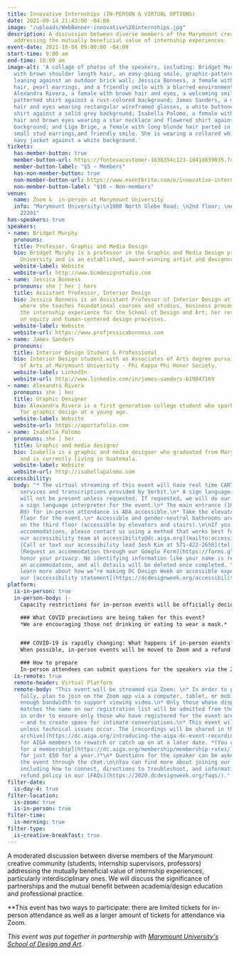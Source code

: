 ```yaml
---
title: Innovative Internships (IN-PERSON & VIRTUAL OPTIONS)
date: 2021-09-14 21:43:00 -04:00
image: "/uploads/WebBanner-innovative%20internships.jpg"
description: A discussion between diverse members of the Marymount creative community
  addressing the mutually beneficial value of internship experiences.
event-date: 2021-10-04 09:00:00 -04:00
start-time: 9:00 am
end-time: 10:00 am
image-alt: 'A collage of photos of the speakers, including: Bridget Murphy, a female
  with brown shoulder length hair, an easy-going smile, graphic-patterned shirt, and
  leaning against an outdoor brick wall; Jessica Bonness, a female with blonde long
  hair, pearl earrings, and a friendly smile with a blurred environmental background;
  Alexandra Rivera, a female with brown hair and eyes, a welcoming smile with a red
  patterned shirt against a rust-colored background; James Sanders, a male with brown
  hair and eyes wearing rectangular wireframed glasses, a white buttoned collared
  shirt against a solid grey background; Isabella Palomo, a female with long brown
  hair and brown eyes wearing a star necklace and flowered shirt against a solid off-white
  background; and Liga Brige, a female with long blonde hair parted in the middle,
  small stud earrings,and friendly smile. She is wearing a collared white shirt and
  navy jacket against a white background.'
tickets:
  has-member-button: true
  member-button-url: https://fontevacustomer-1638354c123-1641d839835.force.com/services/oauth2/authorize?client_id=3MVG9nthuDc9owbcOq7_07W.HriOQQPWTbMkrpOla.ajDQlTHf4_uby_mhwylcX.mJBU2O2SppTiZMS0J_HJd&response_type=code&redirect_uri=https://ikit.aiga.org/ikit_national_util/ikit-national-util-sso-redirect/&state=https%3A%2F%2Fdc.aiga.org%2F%3Fpost_type%3Dikit_event%26p%3D447960%26redirect_source%3Deventbrite_register
  member-button-label: "$5 — Members"
  has-non-member-button: true
  non-member-button-url: https://www.eventbrite.com/e/innovative-internships-in-person-virtual-options-tickets-171579738617
  non-member-button-label: "$10 — Non-members"
venue:
  name: Zoom &  in-person at Marymount University
  info: "Marymount University:\n1000 North Glebe Road; \n2nd floor; \nArlington, VA
    22201"
has-speakers: true
speakers:
- name: Bridget Murphy
  pronouns: 
  title: Professor, Graphic and Media Design
  bio: Bridget Murphy is a professor in the Graphic and Media Design program at Marymount
    University and is an established, award-winning artist and designer.
  website-label: Website
  website-url: http://www.bcmdesignstudio.com
- name: Jessica Bonness
  pronouns: she | her | hers
  title: Assistant Professor, Interior Design
  bio: Jessica Bonness is an Assistant Professor of Interior Design at Marymount University,
    where she teaches foundational courses and studios, business procedures, and leads
    the internship experience for the School of Design and Art; her research is focused
    on equity and human-centered design processes.
  website-label: Website
  website-url: https://www.profjessicabonness.com
- name: James Sanders
  pronouns: 
  title: Interior Design Student & Professional
  bio: Interior Design student with an Associates of Arts degree pursuing a Bachelor
    of Arts at Marymount University - Phi Kappa Phi Honor Society.
  website-label: LinkedIn
  website-url: http://www.linkedin.com/in/james-sanders-b19047169
- name: Alexandra Rivera
  pronouns: she | her
  title: Graphic Designer
  bio: Alexandra Rivera is a first generation college student who sparked an interest
    for graphic design at a young age.
  website-label: Website
  website-url: https://aportafolio.com
- name: Isabella Palomo
  pronouns: she | her
  title: Graphic and media designer
  bio: Isabella is a graphic and media designer who graduated from Marymount University
    and is currently living in Guatemala.
  website-label: Website
  website-url: http://isabellapalomo.com
accessibility:
  body: "* The virtual streaming of this event will have real time CART (live captioning)
    services and transcriptions provided by Verbit.\n* A sign language interpreter
    will not be present unless requested. If requested, we will do our best to employ
    a sign language interpreter for the event.\n* The main entrance (1000 N. Glebe
    Rd) for in-person attendance is ADA accessible.\n* Take the elevator to the second
    floor for the event.\n* Accessible and gender-neutral bathrooms are available
    on the third floor (accessible by elevators and stairs).\n\nIf you need any additional
    accommodations, please contact us using a method that works best for you:\n* [Email
    our accessibility team at accessibility@dc.aiga.org](mailto:accessibility@dc.aiga.org).\n*
    [Call or text our accessibility lead Josh Kim at 571-422-2656](tel:571-422-2656).\n*
    [Request an accommodation through our Google Form](https://forms.gle/VTys8LzewYs2isUm7).\n\nWe
    honor your privacy. No identifying information like your name is required to request
    an accommodation, and all details will be deleted once completed. \n\nYou can
    learn more about how we’re making DC Design Week an accessible experience by visiting
    our [accessibility statement](https://dcdesignweek.org/accessibility/)."
platform:
  is-in-person: true
  in-person-body: |-
    Capacity restrictions for in-person events will be officially decided about two weeks out from DCDW and posted on the specific event pages in order to follow the latest CDC guidance.

    ### What COVID precautions are being taken for this event?
    *We are encouraging those not drinking or eating to wear a mask.*


    ### COVID-19 is rapidly changing: What happens if in-person events need to be cancelled?
    When possible, in-person events will be moved to Zoom and a refund should not be expected. If an event is canceled in its entirety a refund will be issued. In either scenario you will be notified immediately.

    ### How to prepare
    In-person attendees can submit questions for the speakers via the Zoom Q&A feature.
  is-remote: true
  remote-header: Virtual Platform
  remote-body: "This event will be streamed via Zoom: \n* In order to participate
    fully, plan to join on the Zoom app via a computer, tablet, or mobile device with
    enough bandwidth to support viewing video.\n* Only those whose display name fully
    matches the name on our registration list will be admitted from the waiting room,
    in order to ensure only those who have registered for the event are able to attend
    — and to create space for intimate conversations.\n* This event will be recorded
    unless technical issues occur. The [recordings will be shared in the AIGA DC recordings
    archive](https://dc.aiga.org/introducing-the-aiga-dc-event-recordings-archive/)
    for AIGA members to rewatch or catch up on at a later date. *(You can [register
    for a membership](https://dc.aiga.org/membership/membership-rates/) on our website
    for just $50 for a year.)*\n* Questions for the speaker can be asked live during
    the event through the chat.\n\nYou can find more about joining our virtual events,
    including how to connect, directions to troubleshoot, and information about our
    refund policy in our [FAQs](https://2020.dcdesignweek.org/faqs/)."
filter-date:
  is-day-4: true
filter-location:
  is-zoom: true
  is-in-person: true
filter-time:
  is-morning: true
filter-type:
  is-creative-breakfast: true
---
```


A moderated discussion between diverse members of the Marymount creative community (students, internship supervisors, professors) addressing the mutually beneficial value of internship experiences, particularly interdisciplinary ones. We will discuss the significance of partnerships and the mutual benefit between academia/design education and professional practice.

**This event has two ways to participate: there are limited tickets for in-person attendance as well as a larger amount of tickets for attendance via Zoom.

*This event was put together in partnership with [Marymount University's School of Design and Art](https://marymount.edu/academics/college-of-business-innovation-leadership-and-technology/school-of-design-and-art/).*
